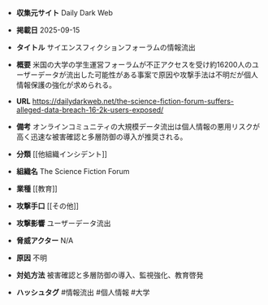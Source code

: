 - **収集元サイト**
Daily Dark Web

- **掲載日**
2025-09-15

- **タイトル**
サイエンスフィクションフォーラムの情報流出

- **概要**
米国の大学の学生運営フォーラムが不正アクセスを受け約16200人のユーザーデータが流出した可能性がある事案で原因や攻撃手法は不明だが個人情報保護の強化が求められる。

- **URL**
https://dailydarkweb.net/the-science-fiction-forum-suffers-alleged-data-breach-16-2k-users-exposed/

- **備考**
オンラインコミュニティの大規模データ流出は個人情報の悪用リスクが高く迅速な被害確認と多層防御の導入が推奨される。

- **分類**
[[他組織インシデント]]

- **組織名**
The Science Fiction Forum

- **業種**
[[教育]]

- **攻撃手口**
[[その他]]

- **攻撃影響**
ユーザーデータ流出

- **脅威アクター**
N/A

- **原因**
不明

- **対処方法**
被害確認と多層防御の導入、監視強化、教育啓発

- **ハッシュタグ**
#情報流出 #個人情報 #大学
